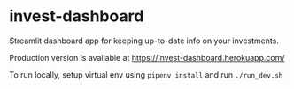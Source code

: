 # invest-dashboard
Streamlit dashboard app for keeping up-to-date info on your investments.

Production version is available at https://invest-dashboard.herokuapp.com/

To run locally, setup virtual env using `pipenv install` and run `./run_dev.sh`
